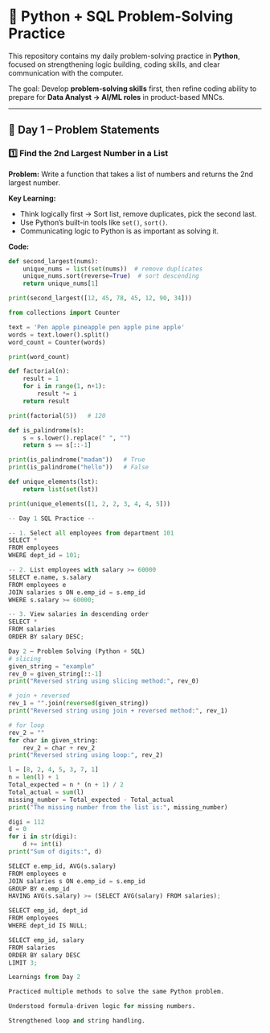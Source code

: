 # 🚀 Python + SQL Problem-Solving Practice  

This repository contains my daily problem-solving practice in **Python**, focused on strengthening logic building, coding skills, and clear communication with the computer.  

The goal: Develop **problem-solving skills** first, then refine coding ability to prepare for **Data Analyst → AI/ML roles** in product-based MNCs.  

---

## 📌 Day 1 – Problem Statements  

### 1️⃣ Find the 2nd Largest Number in a List  
**Problem:** Write a function that takes a list of numbers and returns the 2nd largest number.  

**Key Learning:**  
- Think logically first → Sort list, remove duplicates, pick the second last.  
- Use Python’s built-in tools like `set()`, `sort()`.  
- Communicating logic to Python is as important as solving it.  

**Code:**
```python
def second_largest(nums):
    unique_nums = list(set(nums))  # remove duplicates
    unique_nums.sort(reverse=True)  # sort descending
    return unique_nums[1]

print(second_largest([12, 45, 78, 45, 12, 90, 34]))

from collections import Counter

text = 'Pen apple pineapple pen apple pine apple'
words = text.lower().split()
word_count = Counter(words)

print(word_count)

def factorial(n):
    result = 1
    for i in range(1, n+1):
        result *= i
    return result

print(factorial(5))   # 120

def is_palindrome(s):
    s = s.lower().replace(" ", "")  
    return s == s[::-1]

print(is_palindrome("madam"))   # True
print(is_palindrome("hello"))   # False

def unique_elements(lst):
    return list(set(lst))

print(unique_elements([1, 2, 2, 3, 4, 4, 5]))

-- Day 1 SQL Practice --

-- 1. Select all employees from department 101
SELECT * 
FROM employees
WHERE dept_id = 101;

-- 2. List employees with salary >= 60000
SELECT e.name, s.salary
FROM employees e
JOIN salaries s ON e.emp_id = s.emp_id
WHERE s.salary >= 60000;

-- 3. View salaries in descending order
SELECT *
FROM salaries
ORDER BY salary DESC;

Day 2 – Problem Solving (Python + SQL)
# slicing
given_string = "example"
rev_0 = given_string[::-1]
print("Reversed string using slicing method:", rev_0)

# join + reversed
rev_1 = "".join(reversed(given_string))
print("Reversed string using join + reversed method:", rev_1)

# for loop
rev_2 = ""
for char in given_string:
    rev_2 = char + rev_2
print("Reversed string using loop:", rev_2)

l = [8, 2, 4, 5, 3, 7, 1]
n = len(l) + 1
Total_expected = n * (n + 1) / 2
Total_actual = sum(l)
missing_number = Total_expected - Total_actual
print("The missing number from the list is:", missing_number)

digi = 112
d = 0
for i in str(digi):
    d += int(i)
print("Sum of digits:", d)

SELECT e.emp_id, AVG(s.salary)
FROM employees e 
JOIN salaries s ON e.emp_id = s.emp_id
GROUP BY e.emp_id
HAVING AVG(s.salary) >= (SELECT AVG(salary) FROM salaries);

SELECT emp_id, dept_id
FROM employees
WHERE dept_id IS NULL;

SELECT emp_id, salary
FROM salaries
ORDER BY salary DESC
LIMIT 3;

Learnings from Day 2

Practiced multiple methods to solve the same Python problem.

Understood formula-driven logic for missing numbers.

Strengthened loop and string handling.
